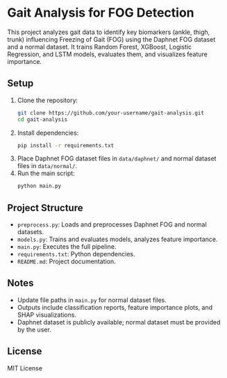 # Gait Analysis for FOG Detection

This project analyzes gait data to identify key biomarkers (ankle, thigh, trunk) influencing Freezing of Gait (FOG) using the Daphnet FOG dataset and a normal dataset. It trains Random Forest, XGBoost, Logistic Regression, and LSTM models, evaluates them, and visualizes feature importance.

## Setup
1. Clone the repository:
   ```bash
   git clone https://github.com/your-username/gait-analysis.git
   cd gait-analysis
   ```
2. Install dependencies:
   ```bash
   pip install -r requirements.txt
   ```
3. Place Daphnet FOG dataset files in `data/daphnet/` and normal dataset files in `data/normal/`.
4. Run the main script:
   ```bash
   python main.py
   ```

## Project Structure
- `preprocess.py`: Loads and preprocesses Daphnet FOG and normal datasets.
- `models.py`: Trains and evaluates models, analyzes feature importance.
- `main.py`: Executes the full pipeline.
- `requirements.txt`: Python dependencies.
- `README.md`: Project documentation.

## Notes
- Update file paths in `main.py` for normal dataset files.
- Outputs include classification reports, feature importance plots, and SHAP visualizations.
- Daphnet dataset is publicly available; normal dataset must be provided by the user.

## License
MIT License